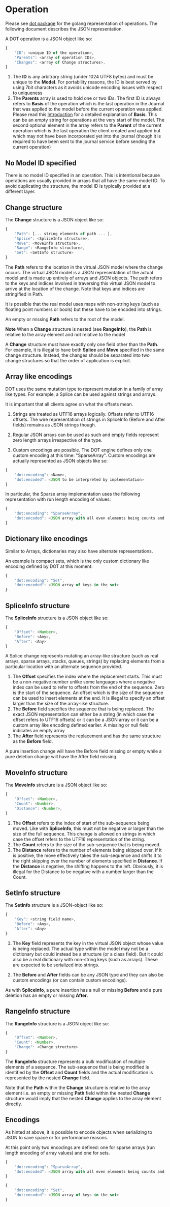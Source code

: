 # Operation

Please see [dot package](https://godoc.org/github.com/dotchain/dot) for the 
golang representation of operations.  The following document describes the 
JSON representation.

A DOT operation is a JSON object like so:

```js
{
	"ID": <unique ID of the operation>,
	"Parents": <array of operation IDs>,
	"Changes": <array of Change structures>,
}
```


1. The **ID** is any arbitrary string (under 1024 UTF8 bytes) and  must be 
   unique to the **Model**.  For portability reasons, the ID is best served
   by using 7bit characters as it avoids unicode encoding issues with respect
   to uniqueness
2. The **Parents** array is used to hold one or two IDs.  The first ID is
   always refers to **Basis** of the operation which is the last operation
   in the Journal that was applied to the model before the current operation
   was applied. Please read this 
   [Introduction](../IntroductionToOperationalTransforms.md) for a detailed
   explanation of **Basis**.  This can be an empty string for operations at
   the very start of the model.  The second optional element in the array
   refers to the **Parent** of the current operation which is the last
   operation the client created and applied but which may not have been
   incorporated yet into the journal (though it is required to have been
   sent to the journal service before sending the current operation)

## No Model ID specified

There is no model ID specified in an operation.  This is intentional because
operations are usually provided in arrays that all have the same model ID.
To avoid duplicating the structure, the model ID is typically provided at 
a different layer.

## Change structure

The **Change** structure is a JSON object like so:

```js
{
	"Path": [... string elements of path ... ],
	"Splice": <SpliceInfo structure>,
	"Move": <MoveInfo structure>,
	"Range": <RangeInfo structure>,
	"Set": <SetInfo structure>
}
```

The **Path** refers to the location in the virtual JSON model where the
change occurs.  The virtual JSON model is a JSON representation of the
actual model and is made up entirely of arrays and JSON objects.  The path
refers to the keys and indices involved in traversing this virtual JSON
model to arrive at the location of the change.  Note that keys and indices
are stringified in Path.

It is possible that the real model uses maps with non-string keys (such
as floating point numbers or bools) but these have to be encoded into
strings.

An empty or missing **Path** refers to the root of the model.

**Note** When a **Change** structure is nested (see **RangeInfo**), the
**Path** is relative to the array element and not relative to the model

A **Change** structure must have exactly only one field other than 
the **Path**.  For example, it is illegal to have both **Splice** and
**Move** specified in the same change structure.  Instead, the changes should
be separated into two change structures so that the order of application
is explicit.

## Array like encodings

DOT uses the same mutation type to represent mutation in a family of array
like types.  For example, a Splice can be used against strings and arrays.

It is important that all clients agree on what the offsets mean.

1. Strings are treated as UTF16 arrays logically. Offsets refer to UTF16
offsets.  The wire representation of strings in SpliceInfo (Before and
After fields) remains as JSON strings though.

2. Regular JSON arrays can be used as such and empty fields represent
zero length arrays irrespective of the type.

3. Custom encodings are possible.  The DOT engine defines only one
custom encoding at this time: "SparseArray".  Custom encodings are 
actually represented as JSON objects like so:

```js
{
	"dot:encoding": <Name>,
	"dot:encoded": <JSON to be interpreted by implementation>
}
```

In particular, the Sparse array implementation uses the following
representation with run length encoding of values:

```js
{
	"dot:encoding": "SparseArray",
	"dot:encoded": <JSON array with all even elements being counts and odd elements being values>
}
```

## Dictionary like encodings

Similar to Arrays, dictionaries may also have alternate representations.

An example is compact sets, which is the only custom dictionary like encoding
defined by DOT at this moment:

```js
{
	"dot:encoding": "Set",
	"dot:encoded": <JSON array of keys in the set>
}
```

## SpliceInfo structure

The **SpliceInfo** structure is a JSON object like so:

```js
{
	"Offset": <Number>,
	"Before": <Any>,
	"After": <Any>
}
```

A Splice change represents mutating an array-like structure (such as
real arrays, sparse arrays, stacks, queues, strings) by replacing elements
from a particular location with an alternate sequence provided.

1. The **Offset** specifies the index where the replacement starts. This must
   be a non-negative number unlike some languages where a negative index
   can be used to refer to offsets from the end of the sequence.  Zero is
   the start of the sequence.  An offset which is the size of the sequence
   can be used to insert elements at the end.  It is illegal to specify
   an offset larger than the size of the array-like structure.
2. The **Before** field specifies the sequence that is being replaced. The
   exact JSON representation can either be a string (in which case the
   offset refers to UTF16 offsets) or it can be a JSON array or it can be
   a custom array like encoding defined earlier.  A missing or null field
   indicates an empty array
3. The **After** field represents the replacement and has the same structure
   as the **Before** field.

A pure insertion change will have the Before field missing or empty while a pure
deletion change will have the After field missing.

## MoveInfo structure

The **MoveInfo** structure is a JSON object like so:

```js
{
	"Offset": <Number>,
	"Count": <Number>,
	"Distance": <Number>,
}
```

1. The **Offset** refers to the index of start of the sub-sequence being moved.
   Like with **SpliceInfo**, this must not be negative or larger than the size
   of the full sequence.  This change is allowed on strings in which case the
   offset refers to the UTF16 representation of the string.
2. The **Count** refers to the size of the sub-sequence that is being moved.
3. The **Distance** refers to the number of elements being skipped over. If it
   is positive, the move effectively takes the sub-sequence and shifts it
   to the right skipping over the number of elements specified in **Distance**.
   If the **Distance** is negative, the shifting happens to the left.
   Obviously, it is illegal for the Distance to be negative with a number
   larger than the Count.

## SetInfo structure

The **SetInfo** structure is a JSON-object like so:

```js
{
	"Key": <string field name>,
	"Before": <Any>,
	"After": <Any>
}
```

1. The **Key** field represents the key in the virtual JSON object whose value is
being replaced.  The actual type within the model may not be a dictionary but
could instead be a structure (or a class field). But it could also be a real
dictionary with non-string keys (such as arrays).  These are expected to be
serialized into strings.

2. The **Before** and **After** fields can be any JSON type and they can also
be custom encodings (or can contain custom encodings).

As with **SpliceInfo**, a pure insertion has a null or missing **Before** and a 
pure deletion has an empty or missing **After**.

## RangeInfo structure

The **RangeInfo** structure is a JSON object like so:

```js
{
	"Offset": <Number>,
	"Count": <Number>,
	"Change": <Change structure>
}
```

The **RangeInfo** structure represents a bulk modification of multiple elements
of a sequence.  The sub-sequence that is being modified is identified by the
**Offset** and **Count** fields and the actual modification is represented by
the nested **Change** field.  

Note that the **Path** within the **Change** structure is relative to the array
element i.e. an empty or missing **Path** field within the nested **Change**
structure would imply that the nested **Change** applies to the array element
directly.

## Encodings

As hinted at above, it is possible to encode objects when serializing to JSON
to save space or for performance reasons.  

At this point only two encodings are defined: one for sparse arrays (run length
encoding of array values) and one for sets.

```js
{
	"dot:encoding": "SparseArray",
	"dot:encoded": <JSON array with all even elements being counts and odd elements being values>
}
```

```js
{
	"dot:encoding": "Set",
	"dot:encoded": <JSON array of keys in the set>
}
```
